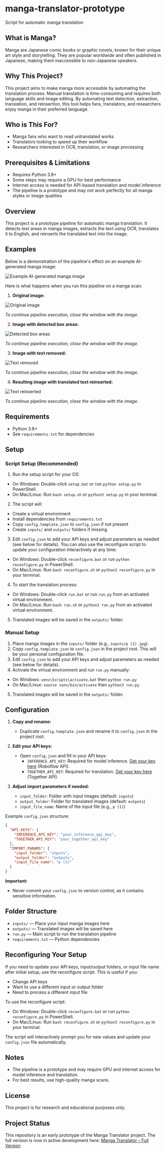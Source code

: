 # manga-translator-prototype
Script for automatic manga translation

## What is Manga?
Manga are Japanese comic books or graphic novels, known for their unique art style and storytelling. They are popular worldwide and often published in Japanese, making them inaccessible to non-Japanese speakers.

## Why This Project?
This project aims to make manga more accessible by automating the translation process. Manual translation is time-consuming and requires both language skills and image editing. By automating text detection, extraction, translation, and reinsertion, this tool helps fans, translators, and researchers enjoy manga in their preferred language.

## Who is This For?
- Manga fans who want to read untranslated works
- Translators looking to speed up their workflow
- Researchers interested in OCR, translation, or image processing

## Prerequisites & Limitations
- Requires Python 3.8+
- Some steps may require a GPU for best performance
- Internet access is needed for API-based translation and model inference
- The pipeline is a prototype and may not work perfectly for all manga styles or image qualities

## Overview
This project is a prototype pipeline for automatic manga translation. It detects text areas in manga images, extracts the text using OCR, translates it to English, and reinserts the translated text into the image.


## Examples

Below is a demonstration of the pipeline's effect on an example AI-generated manga image:

![Example AI-generated manga image](resources\example_image.jpg)

Here is what happens when you run this pipeline on a manga scan:

1. **Original image:**

  ![Original image](resources/example_original_image.jpg)
  
  _To continue pipeline execution, close the window with the image._

2. **Image with detected box areas:**

  ![Detected box areas](resources/example_detected_text_areas_image.jpg)

  _To continue pipeline execution, close the window with the image._

3. **Image with text removed:**

  ![Text removed](resources/example_image_with_text_removed.jpg)

  _To continue pipeline execution, close the window with the image._

4. **Resulting image with translated text reinserted:**

  ![Text reinserted](resources/example_final_image.jpg)

  _To continue pipeline execution, close the window with the image._


## Requirements
- Python 3.8+
- See `requirements.txt` for dependencies

## Setup

### Script Setup (Recommended)
1. Run the setup script for your OS:
  - On Windows: Double-click `setup.bat` or run `python setup.py` in PowerShell.
  - On Mac/Linux: Run `bash setup.sh` or `python3 setup.py` in your terminal.
2. The script will:
  - Create a virtual environment
  - Install dependencies from `requirements.txt`
  - Copy `config.template.json` to `config.json` if not present
  - Create `inputs/` and `outputs/` folders if missing
3. Edit `config.json` to add your API keys and adjust parameters as needed (see below for details). You can also use the reconfigure script to update your configuration interactively at any time:
  - On Windows: Double-click `reconfigure.bat` or run `python reconfigure.py` in PowerShell.
  - On Mac/Linux: Run `bash reconfigure.sh` or `python3 reconfigure.py` in your terminal.
4. To start the translation process:
  - On Windows: Double-click `run.bat` or run `run.py` from an activated virtual environment.
  - On Mac/Linux: Run `bash run.sh` or `python3 run.py` from an activated virtual environment.
5. Translated images will be saved in the `outputs/` folder.

### Manual Setup
1. Place manga images in the `inputs/` folder (e.g., `inputs/p (1).jpg`).
2. Copy `config.template.json` to `config.json` in the project root. This will be your personal configuration file.
3. Edit `config.json` to add your API keys and adjust parameters as needed (see below for details).
4. Activate the virtual environment and run `run.py` manually:
  - On Windows: `venv\Scripts\activate.bat` then `python run.py`
  - On Mac/Linux: `source venv/bin/activate` then `python3 run.py`
5. Translated images will be saved in the `outputs/` folder.

## Configuration

1. **Copy and rename:**
   - Duplicate `config.template.json` and rename it to `config.json` in the project root.

2. **Edit your API keys:**
   - Open `config.json` and fill in your API keys:
     - `INFERENCE_API_KEY`: Required for model inference. [Get your key here](https://roboflow.com/) (Roboflow API).
     - `TOGETHER_API_KEY`: Required for translation. [Get your key here](https://www.together.ai/docs/inference/getting-started) (Together API).

3. **Adjust import parameters if needed:**
   - `input_folder`: Folder with input images (default: `inputs`)
   - `output_folder`: Folder for translated images (default: `outputs`)
   - `input_file_name`: Name of the input file (e.g., `p (1)`)

Example `config.json` structure:
```json
{
  "API_KEYS": {
    "INFERENCE_API_KEY": "your_inference_api_key",
    "TOGETHER_API_KEY": "your_together_api_key"
  },
  "IMPORT_PARAMS": {
    "input_folder": "inputs",
    "output_folder": "outputs",
    "input_file_name": "p (1)"
  }
}
```

**Important:**
- Never commit your `config.json` to version control, as it contains sensitive information.

## Folder Structure
- `inputs/` — Place your input manga images here
- `outputs/` — Translated images will be saved here
- `run.py` — Main script to run the translation pipeline
- `requirements.txt` — Python dependencies
## Reconfiguring Your Setup

If you need to update your API keys, input/output folders, or input file name after initial setup, use the reconfigure script. This is useful if you:
- Change API keys
- Want to use a different input or output folder
- Need to process a different input file

To use the reconfigure script:
- On Windows: Double-click `reconfigure.bat` or run `python reconfigure.py` in PowerShell.
- On Mac/Linux: Run `bash reconfigure.sh` or `python3 reconfigure.py` in your terminal.

The script will interactively prompt you for new values and update your `config.json` file automatically.

## Notes
- The pipeline is a prototype and may require GPU and internet access for model inference and translation.
- For best results, use high-quality manga scans.

## License
This project is for research and educational purposes only.

## Project Status
This repository is an early prototype of the Manga Translator project.
The full version is now in active development here:
 [Manga Translator – Full Version](https://github.com/Maksim23123/manga-translator)